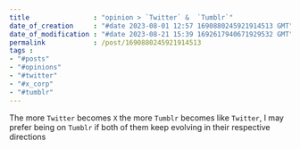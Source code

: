 ```yaml
---
title                : "opinion > `Twitter` &  `Tumblr`"
date_of_creation     : "#date 2023-08-01 12:57 1690880245921914513 GMT"
date_of_modification : "#date 2023-08-21 15:39 1692617940671929532 GMT"
permalink            : /post/1690880245921914513
tags :
- "#posts"
- "#opinions"
- "#twitter"
- "#x_corp"
- "#tumblr"
---
```

The more `Twitter` becomes `X` the more `Tumblr` becomes like `Twitter`, I may prefer being on `Tumblr` if both of them keep evolving in their respective directions
